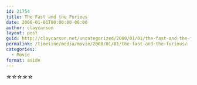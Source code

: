 ```yaml
---
id: 21754
title: The Fast and the Furious
date: 2000-01-01T00:00:00-06:00
author: claycarson
layout: post
guid: http://claycarson.net/uncategorized/2000/01/01/the-fast-and-the-furious/
permalink: /timeline/media/movie/2000/01/01/the-fast-and-the-furious/
categories:
  - Movie
format: aside
---
```

<div class="media-details"></div>

<div class="media-creator"></div>

<div class="media-rating">☆☆☆☆☆</div>